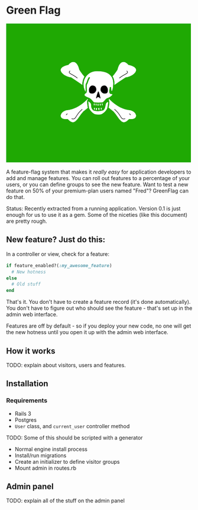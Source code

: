 # Green Flag

![Green Flag Logo](./green_flag.png?raw=true)

A feature-flag system that makes it *really easy* for application developers to add and manage features.  You can roll out features to a percentage of your users, or you can define groups to see the new feature.  Want to test a new feature on 50% of your premium-plan users named "Fred"?  GreenFlag can do that.

Status: Recently extracted from a running application.  Version 0.1 is just enough for us to use it as a gem.  Some of the niceties (like this document) are pretty rough. 

## New feature?  Just do this:

In a controller or view, check for a feature:
```ruby
if feature_enabled?(:my_awesome_feature)
  # New hotness
else
  # Old stuff
end
```

That's it. You don't have to create a feature record (it's done automatically).  
You don't have to figure out who should see the feature - that's set up in the admin web interface.

Features are off by default - so if you deploy your new code, no one will get the new hotness until you open it up with the admin web interface.  

## How it works

TODO: explain about visitors, users and features.

## Installation

### Requirements
- Rails 3
- Postgres
- `User` class, and `current_user` controller method

TODO: Some of this should be scripted with a generator
- Normal engine install process
- Install/run migrations
- Create an initializer to define visitor groups
- Mount admin in routes.rb

## Admin panel

TODO: explain all of the stuff on the admin panel

